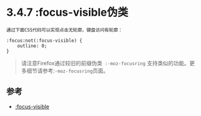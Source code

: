 # 3.4.7 :focus-visible伪类


```
通过下面CSS代码可以实现点击无轮廓，键盘访问有轮廓：

:focus:not(:focus-visible) {
    outline: 0;
}
```

>请注意Firefox通过较旧的前缀伪类` :-moz-focusring` 支持类似的功能。更多细节请参考:`-moz-focusring`页面。


## 参考
- [:focus-visible](https://developer.mozilla.org/zh-CN/docs/Web/CSS/:focus-visible)
